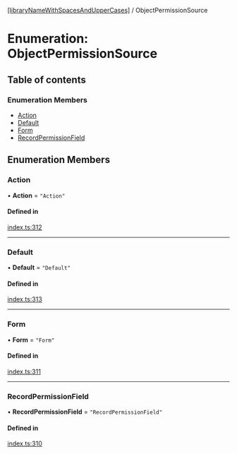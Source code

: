[[libraryNameWithSpacesAndUpperCases]](../README.md) / ObjectPermissionSource

# Enumeration: ObjectPermissionSource

## Table of contents

### Enumeration Members

- [Action](ObjectPermissionSource.md#action)
- [Default](ObjectPermissionSource.md#default)
- [Form](ObjectPermissionSource.md#form)
- [RecordPermissionField](ObjectPermissionSource.md#recordpermissionfield)

## Enumeration Members

### Action

• **Action** = ``"Action"``

#### Defined in

[index.ts:312](https://github.com/undaku/js-sdk/blob/616e62b/src/index.ts#L312)

___

### Default

• **Default** = ``"Default"``

#### Defined in

[index.ts:313](https://github.com/undaku/js-sdk/blob/616e62b/src/index.ts#L313)

___

### Form

• **Form** = ``"Form"``

#### Defined in

[index.ts:311](https://github.com/undaku/js-sdk/blob/616e62b/src/index.ts#L311)

___

### RecordPermissionField

• **RecordPermissionField** = ``"RecordPermissionField"``

#### Defined in

[index.ts:310](https://github.com/undaku/js-sdk/blob/616e62b/src/index.ts#L310)
